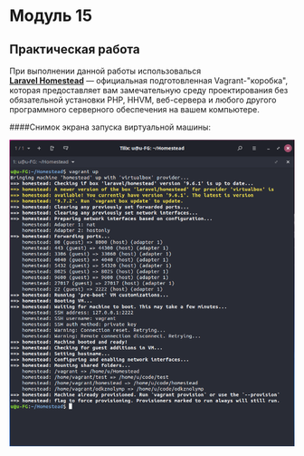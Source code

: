 # Модуль 15
## Практическая работа

При выполнении данной работы использовалься<br><b><a href="https://laravel.com/docs/8.x/homestead">Laravel Homestead</a></b> — официальная подготовленная Vagrant-"коробка", которая предоставляет вам замечательную среду проектирования без обязательной установки PHP, HHVM, веб-сервера и любого другого программного серверного обеспечения на вашем компьютере.

####Снимок экрана запуска виртуальной машины:

![alt laravel_homestead](./img/laravel_homestead.png)
